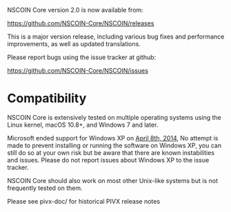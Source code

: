 NSCOIN Core version 2.0 is now available from:

  <https://github.com/NSCOIN-Core/NSCOIN/releases>

This is a major version release, including various bug fixes and
performance improvements, as well as updated translations.

Please report bugs using the issue tracker at github:

  <https://github.com/NSCOIN-Core/NSCOIN/issues>

Compatibility
==============

NSCOIN Core is extensively tested on multiple operating systems using
the Linux kernel, macOS 10.8+, and Windows 7 and later.

Microsoft ended support for Windows XP on [April 8th, 2014](https://www.microsoft.com/en-us/WindowsForBusiness/end-of-xp-support),
No attempt is made to prevent installing or running the software on Windows XP, you
can still do so at your own risk but be aware that there are known instabilities and issues.
Please do not report issues about Windows XP to the issue tracker.

NSCOIN Core should also work on most other Unix-like systems but is not
frequently tested on them.


Please see pivx-doc/ for historical PIVX release notes
